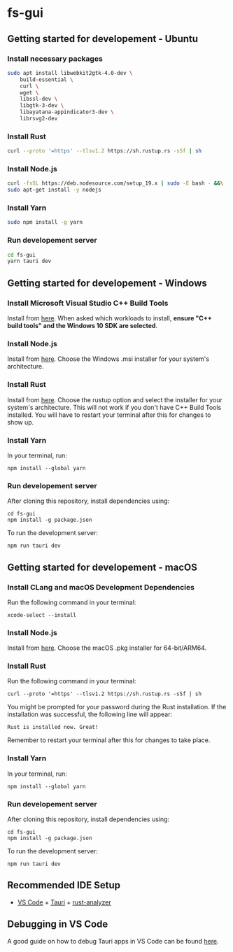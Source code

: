 # fs-gui

## Getting started for developement - Ubuntu

### Install necessary packages
```bash
sudo apt install libwebkit2gtk-4.0-dev \
    build-essential \
    curl \
    wget \
    libssl-dev \
    libgtk-3-dev \
    libayatana-appindicator3-dev \
    librsvg2-dev
```

### Install Rust
```bash
curl --proto '=https' --tlsv1.2 https://sh.rustup.rs -sSf | sh
```

### Install Node.js
```bash
curl -fsSL https://deb.nodesource.com/setup_19.x | sudo -E bash - &&\
sudo apt-get install -y nodejs
```

### Install Yarn
```bash
sudo npm install -g yarn
```

### Run developement server
```bash
cd fs-gui
yarn tauri dev
```

## Getting started for developement - Windows

### Install Microsoft Visual Studio C++ Build Tools
Install from [here](https://visualstudio.microsoft.com/visual-cpp-build-tools/). When asked which workloads to install, **ensure "C++ build tools" and the Windows 10 SDK are selected**.

### Install Node.js
Install from [here](https://nodejs.org/en/download/). Choose the Windows .msi installer for your system's architecture.

### Install Rust
Install from [here](https://www.rust-lang.org/tools/install). Choose the rustup option and select the installer for your system's architecture. This will not work if you don't have C++ Build Tools installed. You will have to restart your terminal after this for changes to show up.

### Install Yarn
In your terminal, run:
```shell
npm install --global yarn
```

### Run developement server
After cloning this repository, install dependencies using:
```shell
cd fs-gui
npm install -g package.json
```
To run the development server:
```shell
npm run tauri dev
```

## Getting started for developement - macOS

### Install CLang and macOS Development Dependencies
Run the following command in your terminal:
```shell
xcode-select --install
```

### Install Node.js
Install from [here](https://nodejs.org/en/download/). Choose the macOS .pkg installer for 64-bit/ARM64.

### Install Rust
Run the following command in your terminal:
```shell
curl --proto '=https' --tlsv1.2 https://sh.rustup.rs -sSf | sh
```
You might be prompted for your password during the Rust installation. If the installation was successful, the following line will appear:
```
Rust is installed now. Great!
```
Remember to restart your terminal after this for changes to take place.

### Install Yarn
In your terminal, run:
```shell
npm install --global yarn
```

### Run developement server
After cloning this repository, install dependencies using:
```shell
cd fs-gui
npm install -g package.json
```
To run the development server:
```shell
npm run tauri dev
```

## Recommended IDE Setup

- [VS Code](https://code.visualstudio.com/) + [Tauri](https://marketplace.visualstudio.com/items?itemName=tauri-apps.tauri-vscode) + [rust-analyzer](https://marketplace.visualstudio.com/items?itemName=rust-lang.rust-analyzer)

## Debugging in VS Code
A good guide on how to debug Tauri apps in VS Code can be found [here](https://tauri.app/v1/guides/debugging/vs-code).
